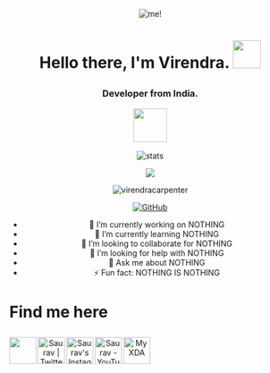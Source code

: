 <p align="center"> <img src="pic.jpg" alt="me!"/></p>

# <p align="center">Hello there, I'm Virendra. <img src="https://media.giphy.com/media/p4NLw3I4U0idi/giphy.gif" width="50"> </p>
### <p align="center">Developer from India. <p align="center"><img src="https://media2.giphy.com/media/llarwdtFqG63IlqUR1/giphy.gif" width="60"></p> </p>

<p align="center"> <img src="https://github-readme-stats.vercel.app/api?username=virendracarpenter&bg_color=30,e96443,904e95&title_color=fff&text_color=fff" alt="stats"/><br></p>
<p align="center"> <img src="https://github-readme-streak-stats.herokuapp.com/?user=virendracarpenter&theme=dark"/></p>
<div align="center">

<p align="center"> <img src="https://komarev.com/ghpvc/?username=virendracarpenter&style=flat-square" alt="virendracarpenter" /> </p>

[![GitHub](https://img.shields.io/badge/dynamic/json?logo=github&label=GitHub+Followers&labelColor=282c34&color=181717&query=%24.data.totalSubs&url=https%3A%2F%2Fapi.spencerwoo.com%2Fsubstats%2F%3Fsource%3Dgithub%26queryKey%3Dvirendracarpenter&longCache=true)](https://github.com/virendracarpenter) 

- 🔭 I’m currently working on NOTHING
- 🌱 I’m currently learning NOTHING
- 👯 I’m looking to collaborate for NOTHING
- 🤔 I’m looking for help with NOTHING
- 💬 Ask me about NOTHING
- ⚡ Fun fact: NOTHING IS NOTHING

# <p align="left"> Find me here </p>

  <a href="https://t.me/vcarp">
     <img align="left"| Telegram" width="48px" src="https://cdn.jsdelivr.net/npm/simple-icons@v3/icons/telegram.svg"/>
  </a> 
<a href="https://twitter.com/veecarpenter">
  <img align="left" alt="Saurav | Twitter " width="48px" src="https://cdn.jsdelivr.net/npm/simple-icons@v3/icons/twitter.svg" />
</a>
<a href="https://www.instagram.com/virendra_carpenter/">
  <img align="left" alt="Saurav's Instagram" width="48px" src="https://cdn.jsdelivr.net/npm/simple-icons@v3/icons/instagram.svg" />
</a>
<a href="https://www.youtube.com/channel/UCiNt1V4WSLB0hLUy4pSDynw/">
  <img align="left" alt="Saurav - YouTube" width="48px" src="https://cdn.jsdelivr.net/npm/simple-icons@v3/icons/youtube.svg" />
</a>  
  <a href="https://forum.xda-developers.com/m/virendra_carpenter.10819621/">
  <img align="left" alt="My XDA" width="48px" src="https://cdn.jsdelivr.net/npm/simple-icons@3.3.0/icons/xdadevelopers.svg" />
</a>
